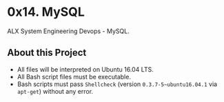 # 0x14. MySQL #

ALX System Engineering Devops - MySQL.


## About this Project

- All files will be interpreted on Ubuntu 16.04 LTS.
- All Bash script files must be executable.
- Bash scripts must pass `Shellcheck` (version `0.3.7-5~ubuntu16.04.1` via `apt-get`) without any error.
